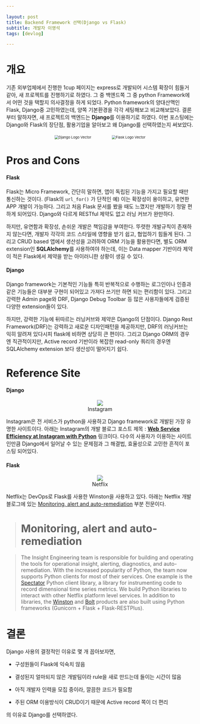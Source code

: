 ```yaml
---

layout: post
title: Backend Framework 선택(Django vs Flask)
subtitle: 개발자 이영석
tags: [devlog]

---
```


# 개요

기존 외부업체에서 진행한 1cup 페이지는 express로 개발되어 시스템 확장이 힘들거같아, 새 프로젝트를 진행하기로 하였다. 그 중 백엔드쪽 그 중 python Framework에서 어떤 것을 택할지 의사결정을 하게 되었다. Python framework의 양대산맥인 Flask, Django중 고민하였는데, 양쪽 기본환경을 각각 세팅해보고 비교해보았다. 결론부터 말하자면, 새 프로젝트의 백엔드는 **Django**를 이용하기로 하였다. 이번 포스팅에는 Django와 Flask의 장단점, 활용기업을 알아보고 왜 Django를 선택하였는지 써보았다.



<center><img src="https://seeklogo.com/images/D/django-logo-F46C1DD95E-seeklogo.com.png" alt="Django Logo Vector" style="zoom: 67%;" />&nbsp;&nbsp;&nbsp;&nbsp;&nbsp;&nbsp;&nbsp;&nbsp;&nbsp;&nbsp;&nbsp;&nbsp;&nbsp;&nbsp;<img src="https://seeklogo.com/images/F/flask-logo-44C507ABB7-seeklogo.com.png" alt="Flask Logo Vector" style="zoom: 67%;" /> 
</center>




# Pros and Cons

#### Flask

Flask는 Micro Framework, 간단히 말하면, 앱이 독립된 기능을 가지고 필요할 때만 통신하는 것이다. (Flask의 ``url_for()`` 가 단적인 예) 이는 확장성이 용이하고, 유연한 APP 개발이 가능하다. 그리고 처음 Flask 문서를 봤을 때도 느꼈지만 개발하기 정말 편하게 되어있다. Django와 다르게 RESTful 제약도 없고 러닝 커브가 완만하다.

하지만, 유연함과 확장성, 손쉬운 개발은 책임감을 부여한다. 뚜렷한 개발규칙이 존재하지 않는다면, 개발자 각각의 코드 스타일에 영향을 받기 쉽고, 협업하기 힘들게 된다. 그리고 CRUD based 앱에서 생산성을 고려하여 ORM 기능을 활용한다면, 별도 ORM extension인 **SQLAlchemy**를 사용하여야 하는데, 이는 Data mapper 기반이라 제약이 적은 Flask에서 제약을 받는 아이러니한 상황이 생길 수 있다.

 

#### Django

Django framework는 기본적인 기능들 특히 반복적으로 수행하는 로그인이나 인증과 같은 기능들은 대부분 구현이 되어있고 가져다 쓰기만 하면 되는 편리함이 있다. 그리고 강력한 Admin page와 DRF, Django Debug Toolbar 등 많은 사용자들에게 검증된 다양한 extension들이 있다. 

하지만, 강력한 기능에 뒤따르는 러닝커브와 제약은 Django의 단점이다. Django Rest Framework(DRF)는 강력하고 새로운 디자인패턴을 제공하지만, DRF의 러닝커브는 익히 알려져 있다시피 flask에 비하면 상당히 큰 편이다. 그리고 Django ORM의 경우엔 직관적이지만, Active record 기반이라 복잡한 read-only 쿼리의 경우엔 SQLAlchemy extension 보다 생산성이 떨어지기 쉽다.





# Reference Site

#### Django



<center><img src="https://www.instagram.com/static/images/ico/favicon-192.png/68d99ba29cc8.png"/></center>

<center>Instagram</center>

Instagram은 전 서비스가 python을 사용하고 Django framework로 개발된 가장 유명한 사이트이다. 아래는 Instagram의 개발 블로그 포스트 제목 : **[Web Service Efficiency at Instagram with Python](https://instagram-engineering.com/web-service-efficiency-at-instagram-with-python-4976d078e366)** 링크이다. 다수의 사용자가 이용하는 사이트인만큼 Django에서 일어날 수 있는 문제점과 그 해결법, 효율성으로 고민한 흔적이 포스팅 되어있다.

 

#### Flask

<center><img src="https://upload.wikimedia.org/wikipedia/commons/thumb/6/69/Netflix_logo.svg/200px-Netflix_logo.svg.png"/></center>

<center>Netflix</center>

Netflix는 DevOps로 Flask를 사용한 Winston을 사용하고 있다. 아래는 Netflix 개발 블로그에 있는 [Monitoring, alert and auto-remediation](https://netflixtechblog.com/python-at-netflix-bba45dae649e) 부분 전문이다.

> # Monitoring, alert and auto-remediation

> The Insight Engineering team is responsible for building and operating the tools for operational insight, alerting, diagnostics, and auto-remediation. With the increased popularity of Python, the team now supports Python clients for most of their services. One example is the [Spectator](https://github.com/Netflix/spectator-py) Python client library, a library for instrumenting code to record dimensional time series metrics. We build Python libraries to interact with other Netflix platform level services. In addition to libraries, the [Winston](https://medium.com/netflix-techblog/introducing-winston-event-driven-diagnostic-and-remediation-platform-46ce39aa81cc) and [Bolt](https://medium.com/netflix-techblog/introducing-bolt-on-instance-diagnostic-and-remediation-platform-176651b55505) products are also built using Python frameworks (Gunicorn + Flask + Flask-RESTPlus).
>





# 결론

Django 사용의 결정적인 이유로 몇 개 꼽아보자면, 

- 구성원들이 Flask에 익숙치 않음

- 결성된지 얼마되지 않은 개발팀이라 rule을 새로 만드는데 들이는 시간이 많음

- 아직 개발자 인력을 모집 중이라, 깔끔한 코드가 필요함
- 주된 ORM 이용방식이 CRUD이기 때문에 Active record 쪽이 더 편리

의 이유로 Django를 선택하였다.


